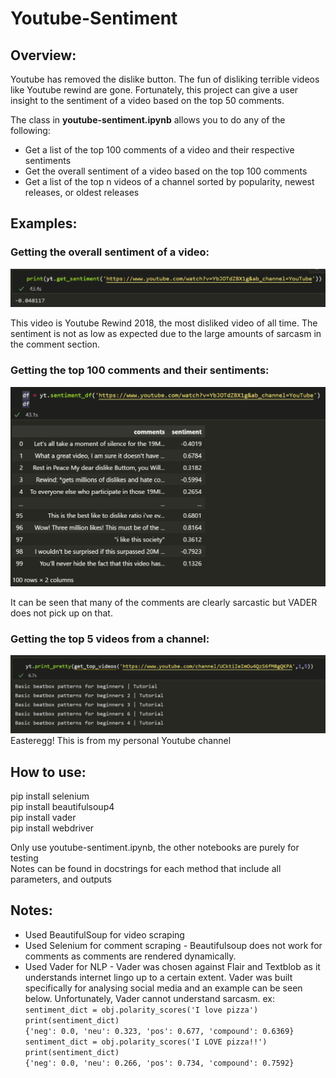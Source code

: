 # Youtube-Sentiment

## Overview:  
  
Youtube has removed the dislike button. The fun of disliking terrible videos like Youtube rewind are gone. Fortunately, this project can give a user insight to the sentiment of a video based on the top 50 comments. 

The class in **youtube-sentiment.ipynb** allows you to do any of the following:

- Get a list of the top 100 comments of a video and their respective sentiments
- Get the overall sentiment of a video based on the top 100 comments
- Get a list of the top n videos of a channel sorted by popularity, newest releases, or oldest releases

## Examples:
  
### Getting the overall sentiment of a video:
![](Examples/sentiment.PNG) 
    
This video is Youtube Rewind 2018, the most disliked video of all time. The sentiment is not as low as expected due to the large amounts of sarcasm in the comment section.
  
### Getting the top 100 comments and their sentiments:
![](Examples/sentiment_df.PNG)
   
It can be seen that many of the comments are clearly sarcastic but VADER does not pick up on that.
    
### Getting the top 5 videos from a channel:
![](Examples/top_videos.PNG)
Easteregg! This is from my personal Youtube channel
  
## How to use:  
pip install selenium  
pip install beautifulsoup4  
pip install vader  
pip install webdriver  

Only use youtube-sentiment.ipynb, the other notebooks are purely for testing  
Notes can be found in docstrings for each method that include all parameters, and outputs

## Notes:  
- Used BeautifulSoup for video scraping  
- Used Selenium for comment scraping - Beautifulsoup does not work for comments as comments are rendered dynamically.    
- Used Vader for NLP - Vader was chosen against Flair and Textblob as it understands internet lingo up to a certain extent. Vader was built specifically for analysing social media and an example can be seen below. Unfortunately, Vader cannot understand sarcasm.
    ex:   
`sentiment_dict = obj.polarity_scores('I love pizza')
print(sentiment_dict)`  
`{'neg': 0.0, 'neu': 0.323, 'pos': 0.677, 'compound': 0.6369}`  
`sentiment_dict = obj.polarity_scores('I LOVE pizza!!')
print(sentiment_dict)`  
`{'neg': 0.0, 'neu': 0.266, 'pos': 0.734, 'compound': 0.7592}`
